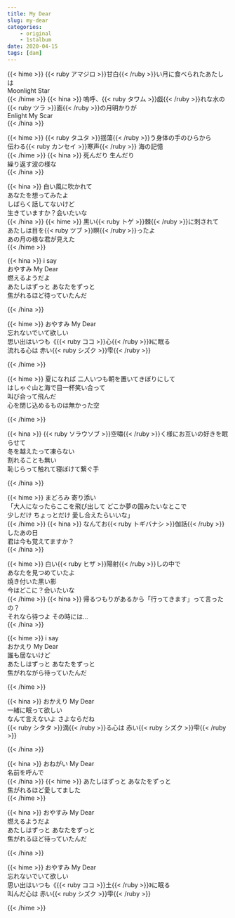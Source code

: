 ```yaml
---
title: My Dear
slug: my-dear
categories:
    - original
    - 1stalbum
date: 2020-04-15
tags: [dam]
---
```


{{< hime >}}
{{< ruby アマジロ >}}甘白{{< /ruby >}}い月に食べられたあたしは  
Moonlight Star  
{{< /hime >}}
{{< hina >}}
嗚呼、{{< ruby タワム >}}戯{{< /ruby >}}れな水の{{< ruby ツラ >}}面{{< /ruby >}}の月明かりが  
Enlight My Scar  
{{< /hina >}}

{{< hime >}}
{{< ruby タユタ >}}揺蕩{{< /ruby >}}う身体の手のひらから  
伝わる{{< ruby カンセイ >}}寒声{{< /ruby >}} 海の記憶  
{{< /hime >}}
{{< hina >}}
死んだり 生んだり  
繰り返す波の様な  
{{< /hina >}}

{{< hina >}}
白い風に吹かれて  
あなたを想ってみたよ  
しばらく話してないけど  
生きていますか？会いたいな  
{{< /hina >}}
{{< hime >}}
黒い{{< ruby トゲ >}}棘{{< /ruby >}}に刺されて  
あたしは目を{{< ruby ツブ >}}瞑{{< /ruby >}}ったよ  
あの月の様な君が見えた  
{{< /hime >}}

{{< hina >}}
i say  
おやすみ My Dear  
燃えるようだよ  
あたしはずっと あなたをずっと  
焦がれるほど待っていたんだ  

{{< /hina >}}

{{< hime >}}
おやすみ My Dear  
忘れないでいて欲しい  
思い出はいつも《{{< ruby ココ >}}心{{< /ruby >}}》に眠る  
流れる心は 赤い{{< ruby シズク >}}雫{{< /ruby >}}  

{{< /hime >}}

{{< hime >}}
夏になれば 二人いつも朝を置いてきぼりにして  
はしゃぐ山と海で目一杯笑い合って  
叫び合って飛んだ  
心を閉じ込めるものは無かった空  

{{< /hime >}}

{{< hina >}}
{{< ruby ソラウソブ >}}空嘯{{< /ruby >}}く様にお互いの好きを眠らせて  
冬を越えたって凍らない  
割れることも無い  
恥じらって触れて寝ぼけて繋ぐ手  

{{< /hina >}}

{{< hime >}}
まどろみ 寄り添い  
「大人になったらここを飛び出して どこか夢の国みたいなとこで  
少しだけ ちょっとだけ 愛し合えたらいいな」  
{{< /hime >}}
{{< hina >}}
なんてお{{< ruby トギバナシ >}}伽話{{< /ruby >}}したあの日  
君は今も覚えてますか？  
{{< /hina >}}

{{< hime >}}
白い{{< ruby ヒザ >}}陽射{{< /ruby >}}しの中で  
あなたを見つめていたよ  
焼き付いた黒い影  
今はどこに？会いたいな  
{{< /hime >}}
{{< hina >}}
帰るつもりがあるから「行ってきます」って言ったの？  
それなら待つよ その時には…  
{{< /hina >}}

{{< hime >}}
i say  
おかえり My Dear  
誰も居ないけど  
あたしはずっと あなたをずっと  
焦がれながら待っていたんだ  

{{< /hime >}}

{{< hina >}}
おかえり My Dear  
一緒に眠って欲しい  
なんて言えないよ さよならだね  
{{< ruby シタタ >}}滴{{< /ruby >}}る心は 赤い{{< ruby シズク >}}雫{{< /ruby >}}  

{{< /hina >}}

{{< hina >}}
おねがい My Dear  
名前を呼んで  
{{< /hina >}}
{{< hime >}}
あたしはずっと あなたをずっと  
焦がれるほど愛してました  
{{< /hime >}}

{{< hina >}}
おやすみ My Dear  
燃えるようだよ  
あたしはずっと あなたをずっと  
焦がれるほど待っていたんだ  

{{< /hina >}}

{{< hime >}}
おやすみ My Dear  
忘れないでいて欲しい  
思い出はいつも《{{< ruby ココ >}}土{{< /ruby >}}》に眠る  
叫んだ心は 赤い{{< ruby シズク >}}雫{{< /ruby >}}  

{{< /hime >}}